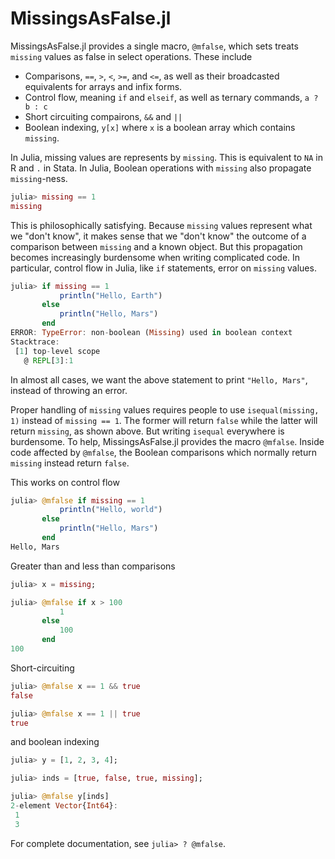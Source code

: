 # MissingsAsFalse.jl

MissingsAsFalse.jl provides a single macro, `@mfalse`, which sets treats `missing` values as false in select operations. These include

* Comparisons, `==`, `>`, `<`, `>=`, and `<=`, as well as their broadcasted equivalents for arrays and infix forms.
* Control flow, meaning `if` and `elseif`, as well as ternary commands, `a ? b : c`
* Short circuiting compairons, `&&` and `||`
* Boolean indexing, `y[x]` where `x` is a boolean array which contains `missing`.

In Julia, missing values are represents by `missing`. This is equivalent to `NA` in R and `.` in Stata. In Julia, Boolean operations with `missing` also propagate `missing`-ness. 

```julia
julia> missing == 1
missing
```

This is philosophically satisfying. Because `missing` values represent what we "don't know", it makes sense that we "don't know" the outcome of a comparison between `missing` and a known object. But this propagation becomes increasingly burdensome when writing complicated code. In particular, control flow in Julia, like `if` statements, error on `missing` values.  

```julia
julia> if missing == 1
           println("Hello, Earth")
       else
           println("Hello, Mars")
       end
ERROR: TypeError: non-boolean (Missing) used in boolean context
Stacktrace:
 [1] top-level scope
   @ REPL[3]:1
```

In almost all cases, we want the above statement to print `"Hello, Mars"`, instead of throwing an error. 

Proper handling of `missing` values requires people to use `isequal(missing, 1)` instead of `missing == 1`. The former will return `false` while the latter will return `missing`, as shown above. But writing `isequal` everywhere is burdensome. To help, MissingsAsFalse.jl provides the macro `@mfalse`. Inside code affected by `@mfalse`, the Boolean comparisons which normally return `missing` instead return `false`. 

This works on control flow

```julia
julia> @mfalse if missing == 1
           println("Hello, world")
       else
           println("Hello, Mars")
       end
Hello, Mars
```

Greater than and less than comparisons

```julia
julia> x = missing;

julia> @mfalse if x > 100
           1
       else
           100
       end
100
```

Short-circuiting

```julia
julia> @mfalse x == 1 && true
false

julia> @mfalse x == 1 || true
true
```

and boolean indexing

```julia
julia> y = [1, 2, 3, 4];

julia> inds = [true, false, true, missing];

julia> @mfalse y[inds]
2-element Vector{Int64}:
 1
 3
```

For complete documentation, see `julia> ? @mfalse`.